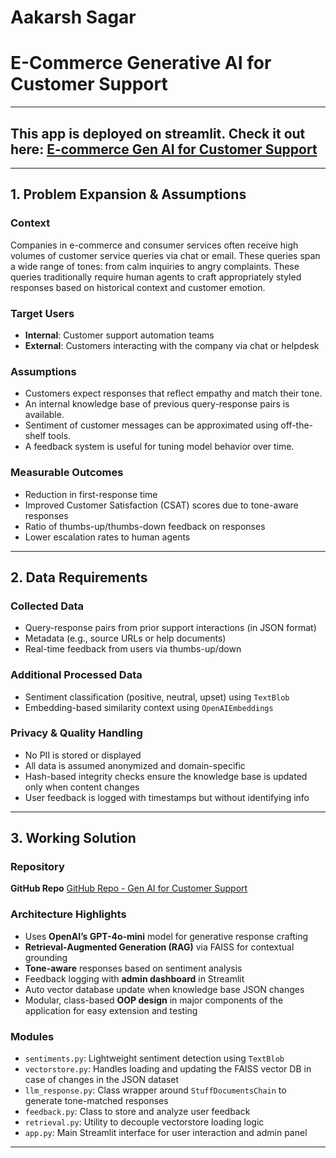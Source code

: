 # Aakarsh Sagar
# E-Commerce Generative AI for Customer Support

---

## This app is deployed on streamlit. Check it out here: [E-commerce Gen AI for Customer Support](https://e-commerce-gen-ai-customer-support.streamlit.app/)

---

## 1. Problem Expansion & Assumptions

### Context
Companies in e-commerce and consumer services often receive high volumes of customer service queries via chat or email. These queries span a wide range of tones: from calm inquiries to angry complaints. These queries traditionally require human agents to craft appropriately styled responses based on historical context and customer emotion.

###  Target Users
- **Internal**: Customer support automation teams  
- **External**: Customers interacting with the company via chat or helpdesk

### Assumptions
- Customers expect responses that reflect empathy and match their tone.
- An internal knowledge base of previous query-response pairs is available.
- Sentiment of customer messages can be approximated using off-the-shelf tools.
- A feedback system is useful for tuning model behavior over time.

### Measurable Outcomes
- Reduction in first-response time
- Improved Customer Satisfaction (CSAT) scores due to tone-aware responses
- Ratio of thumbs-up/thumbs-down feedback on responses
- Lower escalation rates to human agents

---

## 2. Data Requirements

### Collected Data
- Query-response pairs from prior support interactions (in JSON format)
- Metadata (e.g., source URLs or help documents)
- Real-time feedback from users via thumbs-up/down

### Additional Processed Data
- Sentiment classification (positive, neutral, upset) using `TextBlob`
- Embedding-based similarity context using `OpenAIEmbeddings`

### Privacy & Quality Handling
- No PII is stored or displayed
- All data is assumed anonymized and domain-specific
- Hash-based integrity checks ensure the knowledge base is updated only when content changes
- User feedback is logged with timestamps but without identifying info

---

## 3. Working Solution

### Repository

**GitHub Repo** [GitHub Repo - Gen AI for Customer Support](https://github.com/aakarsh-sagar/gen-ai-customer-support)

### Architecture Highlights
-  Uses **OpenAI’s GPT-4o-mini** model for generative response crafting
-  **Retrieval-Augmented Generation (RAG)** via FAISS for contextual grounding
-  **Tone-aware** responses based on sentiment analysis
-  Feedback logging with **admin dashboard** in Streamlit
-  Auto vector database update when knowledge base JSON changes
-  Modular, class-based **OOP design** in major components of the application for easy extension and testing

### Modules
- `sentiments.py`: Lightweight sentiment detection using `TextBlob`
- `vectorstore.py`: Handles loading and updating the FAISS vector DB in case of changes in the JSON dataset
- `llm_response.py`: Class wrapper around `StuffDocumentsChain` to generate tone-matched responses
- `feedback.py`: Class to store and analyze user feedback
- `retrieval.py`: Utility to decouple vectorstore loading logic
- `app.py`: Main Streamlit interface for user interaction and admin panel

---